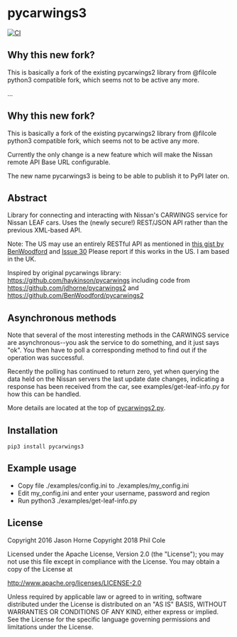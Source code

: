 # pycarwings3

[![CI](https://github.com/ev-freaks/pycarwings3/actions/workflows/ci.yml/badge.svg)](https://github.com/ev-freaks/pycarwings3/actions/workflows/ci.yml)

## Why this new fork?

This is basically a fork of the existing pycarwings2 library from @filcole python3 compatible fork, which seems not to be active any more.

...

## Why this new fork?

This is basically a fork of the existing pycarwings2 library from @filcole python3 compatible fork, which seems not to be active any more.

Currently the only change is a new feature which will make the Nissan remote API Base URL configurable.

The new name pycarwings3 is being to be able to publish it to PyPI later on.

## Abstract

Library for connecting and interacting with Nissan's CARWINGS service for Nissan LEAF cars.
Uses the (newly secure!) REST/JSON API rather than the previous XML-based API.

Note: The US may use an entirely RESTful API as mentioned in [this gist by BenWoodford](https://gist.github.com/BenWoodford/141ca350445e994e69a70aabfb6db942) and [Issue 30](https://github.com/jdhorne/pycarwings2/issues/30)  Please report if this works in the US.  I am based in the UK.

Inspired by original pycarwings library: https://github.com/haykinson/pycarwings including code from https://github.com/jdhorne/pycarwings2 and https://github.com/BenWoodford/pycarwings2

## Asynchronous methods

Note that several of the most interesting methods in the CARWINGS service are
asynchronous--you ask the service to do something, and it just says "ok". You then
have to poll a corresponding method to find out if the operation was successful.

Recently the polling has continued to return zero, yet when querying the data
held on the Nissan servers the last update date changes, indicating a response
has been received from the car, see examples/get-leaf-info.py for how this can
be handled.

More details are located at the top of [pycarwings2.py](https://github.com/filcole/pycarwings2/blob/HomeAssistant/pycarwings2/pycarwings2.py).

## Installation

    pip3 install pycarwings3

## Example usage

* Copy file ./examples/config.ini to ./examples/my_config.ini
* Edit my_config.ini and enter your username, password and region
* Run python3 ./examples/get-leaf-info.py

## License

Copyright 2016 Jason Horne
Copyright 2018 Phil Cole

Licensed under the Apache License, Version 2.0 (the "License");
you may not use this file except in compliance with the License.
You may obtain a copy of the License at

http://www.apache.org/licenses/LICENSE-2.0

Unless required by applicable law or agreed to in writing, software
distributed under the License is distributed on an "AS IS" BASIS,
WITHOUT WARRANTIES OR CONDITIONS OF ANY KIND, either express or implied.
See the License for the specific language governing permissions and
limitations under the License.
